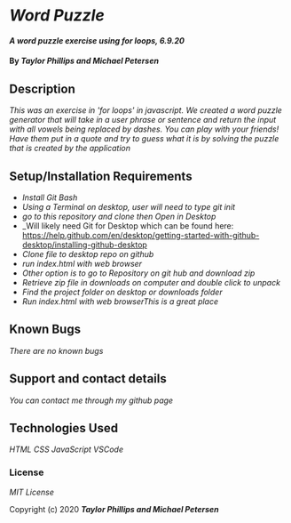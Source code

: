 # _Word Puzzle_

#### _A word puzzle exercise using for loops, 6.9.20_

#### By _**Taylor Phillips and Michael Petersen**_

## Description

_This was an exercise in 'for loops' in javascript.  We created a word puzzle generator that will take in a user phrase or sentence and return the input with all vowels being replaced by dashes.  You can play with your friends!  Have them put in a quote and try to guess what it is by solving the puzzle that is created by the application_

## Setup/Installation Requirements

* _Install Git Bash_
* _Using a Terminal on desktop, user will need to type git init_
* _go to this repository and clone then Open in Desktop_
* _Will likely need Git for Desktop which can be found here: https://help.github.com/en/desktop/getting-started-with-github-desktop/installing-github-desktop
* _Clone file to desktop repo on github_
* _run index.html with web browser_
* _Other option is to go to Repository on git hub and download zip_
* _Retrieve zip file in downloads on computer and double click to unpack_
* _Find the project folder on desktop or downloads folder_
* _Run index.html with web browserThis is a great place_

## Known Bugs

_There are no known bugs_

## Support and contact details

_You can contact me through my github page_

## Technologies Used

_HTML_
_CSS_
_JavaScript_
_VSCode_

### License

*MIT License*

Copyright (c) 2020 **_Taylor Phillips and Michael Petersen_**